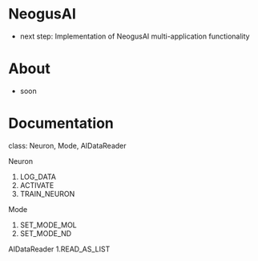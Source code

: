 # NeogusAI
- next step: Implementation of NeogusAI multi-application functionality
  
# About 
- soon

# Documentation 
class: Neuron, Mode, AIDataReader

Neuron
1. LOG_DATA
2. ACTIVATE
3. TRAIN_NEURON

Mode
1. SET_MODE_MOL
2. SET_MODE_ND

AIDataReader
1.READ_AS_LIST
